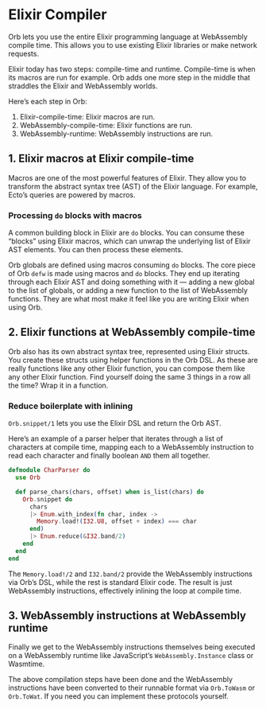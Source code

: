 # Elixir Compiler

Orb lets you use the entire Elixir programming language at WebAssembly compile time. This allows you to use existing Elixir libraries or make network requests.

Elixir today has two steps: compile-time and runtime. Compile-time is when its macros are run for example. Orb adds one more step in the middle that straddles the Elixir and WebAssembly worlds.

Here’s each step in Orb:

1. Elixir-compile-time: Elixir macros are run.
2. WebAssembly-compile-time: Elixir functions are run.
3. WebAssembly-runtime: WebAssembly instructions are run.

## 1. Elixir macros at Elixir compile-time

Macros are one of the most powerful features of Elixir. They allow you to transform the abstract syntax tree (AST) of the Elixir language. For example, Ecto’s queries are powered by macros.

### Processing `do` blocks with macros

A common building block in Elixir are `do` blocks. You can consume these “blocks” using Elixir macros, which can unwrap the underlying list of Elixir AST elements. You can then process these elements.

Orb globals are defined using macros consuming `do` blocks. The core piece of Orb `defw` is made using macros and `do` blocks. They end up iterating through each Elixir AST and doing something with it — adding a new global to the list of globals, or adding a new function to the list of WebAssembly functions. They are what most make it feel like you are writing Elixir when using Orb.

## 2. Elixir functions at WebAssembly compile-time

Orb also has its own abstract syntax tree, represented using Elixir structs. You create these structs using helper functions in the Orb DSL. As these are really functions like any other Elixir function, you can compose them like any other Elixir function. Find yourself doing the same 3 things in a row all the time? Wrap it in a function.

### Reduce boilerplate with inlining

`Orb.snippet/1` lets you use the Elixir DSL and return the Orb AST.

Here’s an example of a parser helper that iterates through a list of characters at compile time, mapping each to a WebAssembly instruction to read each character and finally boolean `AND` them all together.

```elixir
defmodule CharParser do
  use Orb

  def parse_chars(chars, offset) when is_list(chars) do
    Orb.snippet do
      chars
      |> Enum.with_index(fn char, index ->
        Memory.load!(I32.U8, offset + index) === char
      end)
      |> Enum.reduce(&I32.band/2)
    end
  end
end
```

The `Memory.load!/2` and `I32.band/2` provide the WebAssembly instructions via Orb’s DSL, while the rest is standard Elixir code. The result is just WebAssembly instructions, effectively inlining the loop at compile time.

## 3. WebAssembly instructions at WebAssembly runtime

Finally we get to the WebAssembly instructions themselves being executed on a WebAssembly runtime like JavaScript’s `WebAssembly.Instance` class or Wasmtime.

The above compilation steps have been done and the WebAssembly instructions have been converted to their runnable format via `Orb.ToWasm` or `Orb.ToWat`. If you need you can implement these protocols yourself.
